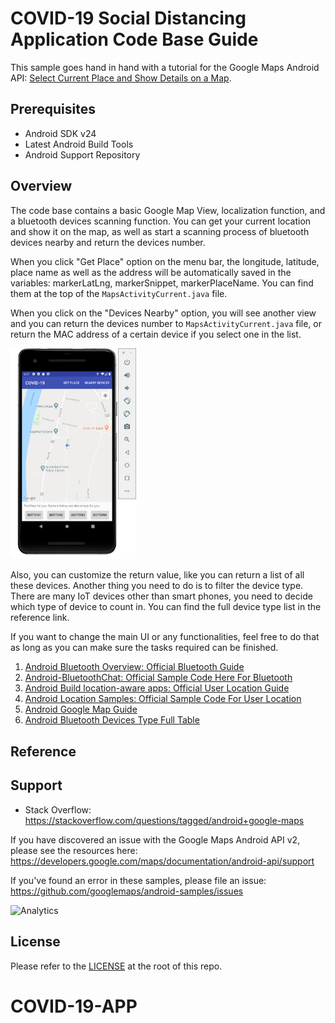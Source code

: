 COVID-19 Social Distancing Application Code Base Guide
=====================================================

This sample goes hand in hand with a tutorial for the Google Maps Android API:
[Select Current Place and Show Details on a Map](https://developers.google.com/maps/documentation/android-api/current-place-tutorial).

Prerequisites
--------------

- Android SDK v24
- Latest Android Build Tools
- Android Support Repository

## Overview

The code base contains a basic Google Map View, localization function, and a bluetooth devices scanning function. You can get your current location and show it on the map, as well as start a scanning process of bluetooth devices nearby and return the devices number.

When you click "Get Place" option on the menu bar, the longitude, latitude, place name as well as the address will be automatically saved in the variables: markerLatLng, markerSnippet, markerPlaceName. You can find them at the top of the `MapsActivityCurrent.java` file.

When you click on the "Devices Nearby" option, you will see another view and you can return the devices number to  `MapsActivityCurrent.java` file, or return the MAC address of a certain device if you select one in the list.

<img src="README/image-20200408182803714.png" alt="image-20200408182803714" style="zoom:33%;" />

Also, you can customize the return value, like you can return a list of all these devices. Another thing you need to do is to filter the device type. There are many IoT devices other than smart phones, you need to decide which type of device to count in. You can find the full device type list in the reference link.

If you want to change the main UI or any functionalities, feel free to do that as long as you can make sure the tasks required can be finished.

1. [Android Bluetooth Overview: Official Bluetooth Guide](https://developer.android.com/guide/topics/connectivity/bluetooth)
2. [Android-BluetoothChat: Official Sample Code Here For Bluetooth](https://github.com/googlearchive/android-BluetoothChat)
3. [Android Build location-aware apps: Official User Location Guide](https://developer.android.com/training/location)
4. [Android Location Samples: Official Sample Code For User Location](https://github.com/android/location-samples)
5. [Android Google Map Guide](https://developers.google.com/maps/documentation/android-sdk/current-place-tutorial)
6. [Android Bluetooth Devices Type Full Table](https://developer.android.com/reference/android/bluetooth/BluetoothClass.Device)

## Reference

Support
-------

- Stack Overflow: https://stackoverflow.com/questions/tagged/android+google-maps

If you have discovered an issue with the Google Maps Android API v2, please see
the resources here: https://developers.google.com/maps/documentation/android-api/support

If you've found an error in these samples, please file an issue:
https://github.com/googlemaps/android-samples/issues

![Analytics](https://ga-beacon.appspot.com/UA-12846745-20/android-samples-apidemos/readme?pixel)

License
-------

Please refer to the [LICENSE](https://github.com/googlemaps/android-samples/blob/master/LICENSE) at the root of this repo.

# COVID-19-APP
